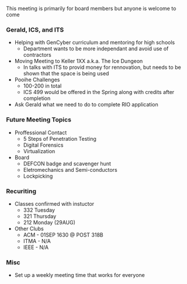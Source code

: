 This meeting is primarily for board members but anyone is welcome to come

### Gerald, ICS, and ITS
* Helping with GenCyber curriculum and mentoring for high schools
  * Department wants to be more independant and avoid use of contractors
* Moving Meeting to Keller 1XX a.k.a. The Ice Dungeon
  * In talks with ITS to provid money for rennovation, but needs to be shown that the space is being used
* Pooihe Challenges
  * 100-200 in total
  * ICS 499 would be offered in the Spring along with credits after completion
* Ask Gerald what we need to do to complete RIO application

### Future Meeting Topics
* Proffessional Contact
  * 5 Steps of Penetration Testing
  * Digital Forensics
  * Virtualization
* Board
  * DEFCON badge and scavenger hunt
  * Eletromechanics and Semi-conductors
  * Lockpicking

### Recuriting
* Classes confirmed with instuctor
  * 332 Tuesday
  * 321 Thursday
  * 212 Monday (29AUG)
* Other Clubs
  * ACM - 01SEP 1630 @ POST 318B
  * ITMA - N/A
  * IEEE - N/A

### Misc
* Set up a weekly meeting time that works for everyone
